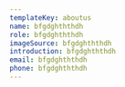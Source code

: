 ```yaml
---
templateKey: aboutus
name: bfgdghththdh
role: bfgdghththdh
imageSource: bfgdghththdh
introduction: bfgdghththdh
email: bfgdghththdh
phone: bfgdghththdh
---
```


